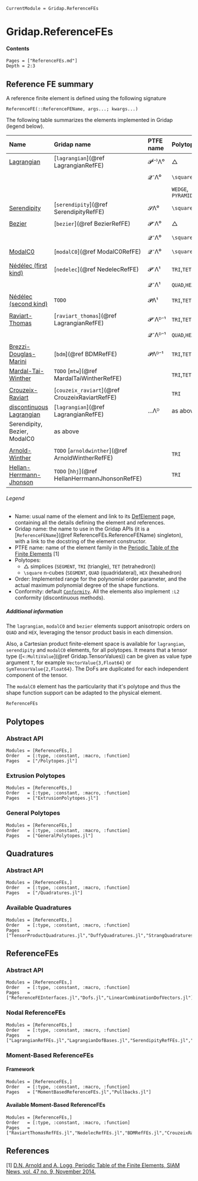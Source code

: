 ```@meta
CurrentModule = Gridap.ReferenceFEs
```

# Gridap.ReferenceFEs

#### Contents

```@contents
Pages = ["ReferenceFEs.md"]
Depth = 2:3
```


## Reference FE summary

A reference finite element is defined using the following signature
```@docs; canonical=false
ReferenceFE(::ReferenceFEName, args...; kwargs...)
```

The following table summarizes the elements implemented in Gridap (legend below).

| Name                                                                                    | Gridap name                                  | PTFE name  | Polytopes   | Order          | Conformity|
| :-------------------------------------------------------------------------------------- | :------------------------------------------- | :--------- | :---------- | :------------- | :-------- |
| [Lagrangian](https://defelement.org/elements/lagrange.html)                             | [`lagrangian`](@ref LagrangianRefFE)         | 𝓟⁽⁻⁾Λ⁰     | △           | ``{r≥1, r}``   | `:H1`     |
|                                                                                         |                                              | 𝓠⁻Λ⁰       | ``\square`` | ``{r≥1, r}``   | `:H1`     |
|                                                                                         |                                              |      |`WEDGE`, `PYRAMID` | ``{r≥1, r}``   | `:H1`     |
| [Serendipity](https://defelement.org/elements/serendipity.html)                         | [`serendipity`](@ref SerendipityRefFE)       | 𝓢Λ⁰        | ``\square`` | ``{r≥1, r}``   | `:H1`     |
| [Bezier](https://defelement.org/elements/bernstein.html)                                | [`bezier`](@ref BezierRefFE)                 | 𝓟⁻Λ⁰       | △           | ``{r≥1, r}``   | `:H1`     |
|                                                                                         |                                              | 𝓠⁻Λ⁰       | ``\square`` | ``{r≥1, r}``   | `:H1`     |
| [ModalC0](https://doi.org/10.48550/arXiv.2201.06632)                                    | [`modalC0`](@ref ModalC0RefFE)               | 𝓠⁻Λ⁰       | ``\square`` | ``{r≥1, r}``   | `:H1`     |
|                                                                                                                                                                                                |
| [Nédélec (first kind)](https://defelement.org/elements/nedelec1.html)                   | [`nedelec`](@ref NedelecRefFE)               | 𝓟⁻Λ¹       | `TRI`,`TET` | ``{r≥1, r+1}`` | `:Hcurl`  |
|                                                                                         |                                              | 𝓠⁻Λ¹       | `QUAD`,`HEX`| ``{r≥1, r+1}`` | `:Hcurl`  |
| [Nédélec (second kind)](https://defelement.org/elements/nedelec2.html)                  | `TODO`                                       | 𝓟Λ¹        | `TRI`,`TET` | ``{r≥1, r+2}`` | `:Hcurl`  |
|                                                                                                                                                                                                |
| [Raviart-Thomas](https://defelement.org/elements/raviart-thomas.html)                   | [`raviart_thomas`](@ref LagrangianRefFE)     | 𝓟⁻Λᴰ⁻¹     | `TRI`,`TET` | ``{r≥0, r+1}`` | `:Hdiv`   |
|                                                                                         |                                              | 𝓠⁻Λᴰ⁻¹     | `QUAD`,`HEX`| ``{r≥0, r+1}`` | `:Hdiv`   |
| [Brezzi-Douglas-Marini](https://defelement.org/elements/brezzi-douglas-marini.html)     | [`bdm`](@ref BDMRefFE)                       | 𝓟Λᴰ⁻¹      | `TRI`,`TET` | ``{r≥1, r}  `` | `:Hdiv`   |
| [Mardal-Tai-Winther](https://defelement.org/elements/mardal-tai-winther.html)           | `TODO` [`mtw`](@ref MardalTaiWintherRefFE)   |            | `TRI`,`TET` | ``{r=1, D+1}`` | `:Hdiv`   |
|                                                                                                                                                                                                |
| [Crouzeix-Raviart](https://defelement.org/elements/crouzeix-raviart.html)               |[`couzeix_raviart`](@ref CrouzeixRaviartRefFE)|            |  `TRI`      | ``{r=1, r}``   | `:L2`     |
| [discontinuous Lagrangian](https://defelement.org/elements/discontinuous-lagrange.html) | [`lagrangian`](@ref LagrangianRefFE)         | ...Λᴰ      | as above    | ``{r≥0, r}``   | `:L2`     |
| Serendipity, Bezier, ModalC0                                                            | as above                                     |            |             | ``{r≥0, r}``   | `:L2`     |
|                                                                                                                                                                                                |
| [Arnold-Winther](https://defelement.org/elements/arnold-winther.html)                   | `TODO` [`arnoldwinther`](@ref ArnoldWintherRefFE)|        | `TRI`       | ``{r=2, 4}``   | `:Hdiv`   |
| [Hellan-Herrmann-Jhonson](https://defelement.org/elements/hellan-herrmann-johnson.html) | `TODO` [`hhj`](@ref HellanHerrmannJhonsonRefFE)  |        | `TRI`       | ``{TODO, r}``  | `:Hdiv`   |

###### Legend

- Name: usual name of the element and link to its
    [DefElement](https://defelement.org/) page, containing all the details
    defining the element and references.
- Gridap name: the name  to use in the Gridap APIs (it is a [`ReferenceFEName`](@ref ReferenceFEs.ReferenceFEName)
    singleton), with a link to the docstring of the element constructor.
- PTFE name: name of the element family in the [Periodic Table of the Finite
    Elements](https://www-users.cse.umn.edu/~arnold/femtable/index.html) [1]
- Polytopes:
    - △ simplices (`SEGMENT`, `TRI`  (triangle),      `TET` (tetrahedron))
    - ``\square`` n-cubes   (`SEGMENT`, `QUAD` (quadridateral), `HEX` (hexahedron)
- Order: Implemented range for the polynomial order parameter, and the actual
    maximum polynomial degree of the shape functions.
- Conformity: default [`Conformity`](@ref). All the elements also implement `:L2`
    conformity (discontinuous methods).

##### Additional information

The `lagrangian`, `modalC0` and `bezier` elements support anisotropic orders on
`QUAD` and `HEX`, leveraging the tensor product basis in each dimension.

Also, a Cartesian product finite-element space is available for `lagrangian`,
`serendipity` and `modalC0` elements, for all polytopes. It means that a tensor
type ([`<:MultiValue`](@ref Gridap.TensorValues)) can be given as value type
argument `T`, for example `VectorValue{3,Float64}` or
`SymTensorValue{2,Float64}`. The DoFs are duplicated for each independent
component of the tensor.

The `modalC0` element has the particularity that it's polytope and thus the
shape function support can be adapted to the physical element.

```@docs
ReferenceFEs
```

## Polytopes

### Abstract API

```@autodocs
Modules = [ReferenceFEs,]
Order   = [:type, :constant, :macro, :function]
Pages   = ["/Polytopes.jl"]
```

### Extrusion Polytopes

```@autodocs
Modules = [ReferenceFEs,]
Order   = [:type, :constant, :macro, :function]
Pages   = ["ExtrusionPolytopes.jl"]
```

### General Polytopes

```@autodocs
Modules = [ReferenceFEs,]
Order   = [:type, :constant, :macro, :function]
Pages   = ["GeneralPolytopes.jl"]
```

## Quadratures

### Abstract API

```@autodocs
Modules = [ReferenceFEs,]
Order   = [:type, :constant, :macro, :function]
Pages   = ["/Quadratures.jl"]
```

### Available Quadratures

```@autodocs
Modules = [ReferenceFEs,]
Order   = [:type, :constant, :macro, :function]
Pages   = ["TensorProductQuadratures.jl","DuffyQuadratures.jl","StrangQuadratures.jl","XiaoGimbutasQuadratures.jl"]
```

## ReferenceFEs

### Abstract API

```@autodocs
Modules = [ReferenceFEs,]
Order   = [:type, :constant, :macro, :function]
Pages   = ["ReferenceFEInterfaces.jl","Dofs.jl","LinearCombinationDofVectors.jl"]
```

### Nodal ReferenceFEs

```@autodocs
Modules = [ReferenceFEs,]
Order   = [:type, :constant, :macro, :function]
Pages   = ["LagrangianRefFEs.jl","LagrangianDofBases.jl","SerendipityRefFEs.jl","BezierRefFEs.jl","ModalC0RefFEs.jl"]
```

### Moment-Based ReferenceFEs

#### Framework

```@autodocs
Modules = [ReferenceFEs,]
Order   = [:type, :constant, :macro, :function]
Pages   = ["MomentBasedReferenceFEs.jl","Pullbacks.jl"]
```

#### Available Moment-Based ReferenceFEs

```@autodocs
Modules = [ReferenceFEs,]
Order   = [:type, :constant, :macro, :function]
Pages   = ["RaviartThomasRefFEs.jl","NedelecRefFEs.jl","BDMRefFEs.jl","CrouzeixRaviartRefFEs.jl"]
```

## References

[1] [D.N. Arnold and A. Logg, Periodic Table of the Finite Elements, SIAM News, vol. 47 no. 9, November 2014.](https://www-users.cse.umn.edu/~arnold/papers/periodic-table.pdf)
